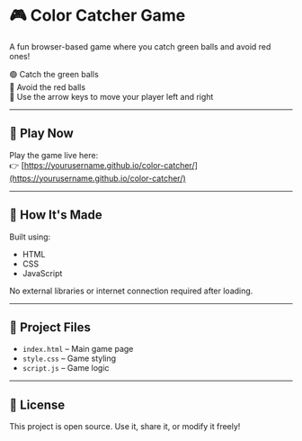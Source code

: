 # 🎮 Color Catcher Game

A fun browser-based game where you catch green balls and avoid red ones!

🟢 Catch the green balls  
🔴 Avoid the red balls  
👾 Use the arrow keys to move your player left and right

---

## 🚀 Play Now
Play the game live here:  
👉 [https://yourusername.github.io/color-catcher/](https://yourusername.github.io/color-catcher/)

---

## 🧱 How It's Made
Built using:
- HTML
- CSS
- JavaScript

No external libraries or internet connection required after loading.

---

## 📂 Project Files
- `index.html` – Main game page
- `style.css` – Game styling
- `script.js` – Game logic

---

## 📜 License
This project is open source. Use it, share it, or modify it freely!
